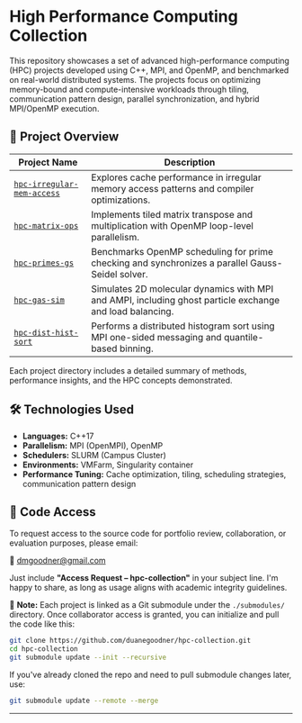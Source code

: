 # High Performance Computing Collection

This repository showcases a set of advanced high-performance computing (HPC) projects developed using C++, MPI, and OpenMP, and benchmarked on real-world distributed systems. The projects focus on optimizing memory-bound and compute-intensive workloads through tiling, communication pattern design, parallel synchronization, and hybrid MPI/OpenMP execution.

## 📂 Project Overview

| Project Name | Description |
|--------------|-------------|
| [`hpc-irregular-mem-access`](./public/hpc-irregular-mem-access/README.md) | Explores cache performance in irregular memory access patterns and compiler optimizations. |
| [`hpc-matrix-ops`](./public/hpc-matrix-ops/README.md) | Implements tiled matrix transpose and multiplication with OpenMP loop-level parallelism. |
| [`hpc-primes-gs`](./public/hpc-primes-gs/README.md) | Benchmarks OpenMP scheduling for prime checking and synchronizes a parallel Gauss-Seidel solver. |
| [`hpc-gas-sim`](./public/hpc-gas-sim/README.md) | Simulates 2D molecular dynamics with MPI and AMPI, including ghost particle exchange and load balancing. |
| [`hpc-dist-hist-sort`](./public/hpc-dist-hist-sort/README.md) | Performs a distributed histogram sort using MPI one-sided messaging and quantile-based binning. |

Each project directory includes a detailed summary of methods, performance insights, and the HPC concepts demonstrated.

## 🛠 Technologies Used

- **Languages:** C++17
- **Parallelism:** MPI (OpenMPI), OpenMP
- **Schedulers:** SLURM (Campus Cluster)
- **Environments:** VMFarm, Singularity container
- **Performance Tuning:** Cache optimization, tiling, scheduling strategies, communication pattern design

## 🔐 Code Access

To request access to the source code for portfolio review, collaboration, or evaluation purposes, please email:

📧 [dmgoodner@gmail.com](mailto:dmgoodner@gmail.com?subject=Access%20Request%20–%20hpc-collection)

Just include **"Access Request – hpc-collection"** in your subject line. I'm happy to share, as long as usage aligns with academic integrity guidelines.

🔗 **Note:** Each project is linked as a Git submodule under the `./submodules/` directory. Once collaborator access is granted, you can initialize and pull the code like this:

```bash
git clone https://github.com/duanegoodner/hpc-collection.git
cd hpc-collection
git submodule update --init --recursive
```
If you've already cloned the repo and need to pull submodule changes later, use:
```bash
git submodule update --remote --merge
```
---
